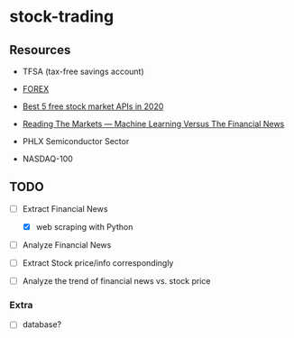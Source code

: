 # stock-trading


## Resources
- TFSA (tax-free savings account)

- [FOREX](https://www.forex.com/en-ca/)
- [Best 5 free stock market APIs in 2020](https://towardsdatascience.com/best-5-free-stock-market-apis-in-2019-ad91dddec984)
- [Reading The Markets — Machine Learning Versus The Financial News](https://towardsdatascience.com/reading-the-markets-machine-learning-versus-the-financial-news-bcd3704f37b8)

- PHLX Semiconductor Sector
- NASDAQ-100


## TODO

- [ ] Extract Financial News
	- [x] web scraping with Python
- [ ] Analyze Financial News
- [ ] Extract Stock price/info correspondingly
- [ ] Analyze the trend of financial news vs. stock price


### Extra

- [ ] database?
